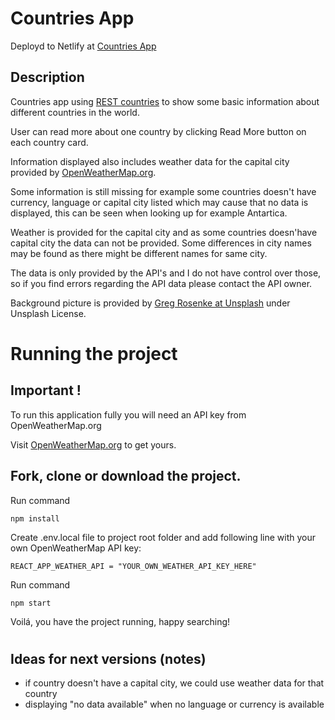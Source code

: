 # Countries App

Deployd to Netlify at [Countries App](https://ronttizz-countries-app.netlify.app/)

## Description

Countries app using [REST countries](https://restcountries.com/) to show some basic information about different countries in the world.

User can read more about one country by clicking Read More button on each country card.

Information displayed also includes weather data for the capital city provided by [OpenWeatherMap.org](https://openweathermap.org/).

Some information is still missing for example some countries doesn't have currency, language or capital city listed which may cause that no data is displayed, this can be seen when looking up for example Antartica.

Weather is provided for the capital city and as some countries doesn'have capital city the data can not be provided. Some differences in city names may be found as there might be different names for same city.

The data is only provided by the API's and I do not have control over those, so if you find errors regarding the API data please contact the API owner.

Background picture is provided by [Greg Rosenke at Unsplash](https://unsplash.com/photos/GOWz0zTf_vY) under Unsplash License.

# Running the project

## Important !

To run this application fully you will need an API key from OpenWeatherMap.org

Visit [OpenWeatherMap.org](https://openweathermap.org/) to get yours.

## Fork, clone or download the project.

Run command

```shell
npm install
```

Create .env.local file to project root folder and add following line with your own OpenWeatherMap API key:

```
REACT_APP_WEATHER_API = "YOUR_OWN_WEATHER_API_KEY_HERE"
```

Run command

```shell
npm start
```

Voilá, you have the project running, happy searching!

#

## Ideas for next versions (notes)

- if country doesn't have a capital city, we could use weather data for that country
- displaying "no data available" when no language or currency is available
